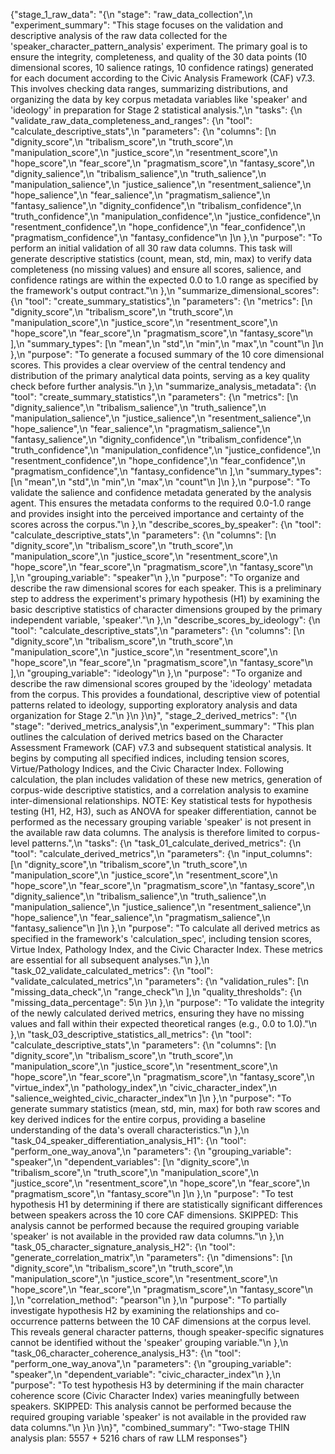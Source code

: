 {"stage_1_raw_data": "{\n  \"stage\": \"raw_data_collection\",\n  \"experiment_summary\": \"This stage focuses on the validation and descriptive analysis of the raw data collected for the 'speaker_character_pattern_analysis' experiment. The primary goal is to ensure the integrity, completeness, and quality of the 30 data points (10 dimensional scores, 10 salience ratings, 10 confidence ratings) generated for each document according to the Civic Analysis Framework (CAF) v7.3. This involves checking data ranges, summarizing distributions, and organizing the data by key corpus metadata variables like 'speaker' and 'ideology' in preparation for Stage 2 statistical analysis.\",\n  \"tasks\": {\n    \"validate_raw_data_completeness_and_ranges\": {\n      \"tool\": \"calculate_descriptive_stats\",\n      \"parameters\": {\n        \"columns\": [\n          \"dignity_score\",\n          \"tribalism_score\",\n          \"truth_score\",\n          \"manipulation_score\",\n          \"justice_score\",\n          \"resentment_score\",\n          \"hope_score\",\n          \"fear_score\",\n          \"pragmatism_score\",\n          \"fantasy_score\",\n          \"dignity_salience\",\n          \"tribalism_salience\",\n          \"truth_salience\",\n          \"manipulation_salience\",\n          \"justice_salience\",\n          \"resentment_salience\",\n          \"hope_salience\",\n          \"fear_salience\",\n          \"pragmatism_salience\",\n          \"fantasy_salience\",\n          \"dignity_confidence\",\n          \"tribalism_confidence\",\n          \"truth_confidence\",\n          \"manipulation_confidence\",\n          \"justice_confidence\",\n          \"resentment_confidence\",\n          \"hope_confidence\",\n          \"fear_confidence\",\n          \"pragmatism_confidence\",\n          \"fantasy_confidence\"\n        ]\n      },\n      \"purpose\": \"To perform an initial validation of all 30 raw data columns. This task will generate descriptive statistics (count, mean, std, min, max) to verify data completeness (no missing values) and ensure all scores, salience, and confidence ratings are within the expected 0.0 to 1.0 range as specified by the framework's output contract.\"\n    },\n    \"summarize_dimensional_scores\": {\n      \"tool\": \"create_summary_statistics\",\n      \"parameters\": {\n        \"metrics\": [\n          \"dignity_score\",\n          \"tribalism_score\",\n          \"truth_score\",\n          \"manipulation_score\",\n          \"justice_score\",\n          \"resentment_score\",\n          \"hope_score\",\n          \"fear_score\",\n          \"pragmatism_score\",\n          \"fantasy_score\"\n        ],\n        \"summary_types\": [\n          \"mean\",\n          \"std\",\n          \"min\",\n          \"max\",\n          \"count\"\n        ]\n      },\n      \"purpose\": \"To generate a focused summary of the 10 core dimensional scores. This provides a clear overview of the central tendency and distribution of the primary analytical data points, serving as a key quality check before further analysis.\"\n    },\n    \"summarize_analysis_metadata\": {\n      \"tool\": \"create_summary_statistics\",\n      \"parameters\": {\n        \"metrics\": [\n          \"dignity_salience\",\n          \"tribalism_salience\",\n          \"truth_salience\",\n          \"manipulation_salience\",\n          \"justice_salience\",\n          \"resentment_salience\",\n          \"hope_salience\",\n          \"fear_salience\",\n          \"pragmatism_salience\",\n          \"fantasy_salience\",\n          \"dignity_confidence\",\n          \"tribalism_confidence\",\n          \"truth_confidence\",\n          \"manipulation_confidence\",\n          \"justice_confidence\",\n          \"resentment_confidence\",\n          \"hope_confidence\",\n          \"fear_confidence\",\n          \"pragmatism_confidence\",\n          \"fantasy_confidence\"\n        ],\n        \"summary_types\": [\n          \"mean\",\n          \"std\",\n          \"min\",\n          \"max\",\n          \"count\"\n        ]\n      },\n      \"purpose\": \"To validate the salience and confidence metadata generated by the analysis agent. This ensures the metadata conforms to the required 0.0-1.0 range and provides insight into the perceived importance and certainty of the scores across the corpus.\"\n    },\n    \"describe_scores_by_speaker\": {\n      \"tool\": \"calculate_descriptive_stats\",\n      \"parameters\": {\n        \"columns\": [\n          \"dignity_score\",\n          \"tribalism_score\",\n          \"truth_score\",\n          \"manipulation_score\",\n          \"justice_score\",\n          \"resentment_score\",\n          \"hope_score\",\n          \"fear_score\",\n          \"pragmatism_score\",\n          \"fantasy_score\"\n        ],\n        \"grouping_variable\": \"speaker\"\n      },\n      \"purpose\": \"To organize and describe the raw dimensional scores for each speaker. This is a preliminary step to address the experiment's primary hypothesis (H1) by examining the basic descriptive statistics of character dimensions grouped by the primary independent variable, 'speaker'.\"\n    },\n    \"describe_scores_by_ideology\": {\n      \"tool\": \"calculate_descriptive_stats\",\n      \"parameters\": {\n        \"columns\": [\n          \"dignity_score\",\n          \"tribalism_score\",\n          \"truth_score\",\n          \"manipulation_score\",\n          \"justice_score\",\n          \"resentment_score\",\n          \"hope_score\",\n          \"fear_score\",\n          \"pragmatism_score\",\n          \"fantasy_score\"\n        ],\n        \"grouping_variable\": \"ideology\"\n      },\n      \"purpose\": \"To organize and describe the raw dimensional scores grouped by the 'ideology' metadata from the corpus. This provides a foundational, descriptive view of potential patterns related to ideology, supporting exploratory analysis and data organization for Stage 2.\"\n    }\n  }\n}", "stage_2_derived_metrics": "{\n  \"stage\": \"derived_metrics_analysis\",\n  \"experiment_summary\": \"This plan outlines the calculation of derived metrics based on the Character Assessment Framework (CAF) v7.3 and subsequent statistical analysis. It begins by computing all specified indices, including tension scores, Virtue/Pathology Indices, and the Civic Character Index. Following calculation, the plan includes validation of these new metrics, generation of corpus-wide descriptive statistics, and a correlation analysis to examine inter-dimensional relationships. NOTE: Key statistical tests for hypothesis testing (H1, H2, H3), such as ANOVA for speaker differentiation, cannot be performed as the necessary grouping variable 'speaker' is not present in the available raw data columns. The analysis is therefore limited to corpus-level patterns.\",\n  \"tasks\": {\n    \"task_01_calculate_derived_metrics\": {\n      \"tool\": \"calculate_derived_metrics\",\n      \"parameters\": {\n        \"input_columns\": [\n          \"dignity_score\",\n          \"tribalism_score\",\n          \"truth_score\",\n          \"manipulation_score\",\n          \"justice_score\",\n          \"resentment_score\",\n          \"hope_score\",\n          \"fear_score\",\n          \"pragmatism_score\",\n          \"fantasy_score\",\n          \"dignity_salience\",\n          \"tribalism_salience\",\n          \"truth_salience\",\n          \"manipulation_salience\",\n          \"justice_salience\",\n          \"resentment_salience\",\n          \"hope_salience\",\n          \"fear_salience\",\n          \"pragmatism_salience\",\n          \"fantasy_salience\"\n        ]\n      },\n      \"purpose\": \"To calculate all derived metrics as specified in the framework's 'calculation_spec', including tension scores, Virtue Index, Pathology Index, and the Civic Character Index. These metrics are essential for all subsequent analyses.\"\n    },\n    \"task_02_validate_calculated_metrics\": {\n      \"tool\": \"validate_calculated_metrics\",\n      \"parameters\": {\n        \"validation_rules\": [\n          \"missing_data_check\",\n          \"range_check\"\n        ],\n        \"quality_thresholds\": {\n          \"missing_data_percentage\": 5\n        }\n      },\n      \"purpose\": \"To validate the integrity of the newly calculated derived metrics, ensuring they have no missing values and fall within their expected theoretical ranges (e.g., 0.0 to 1.0).\"\n    },\n    \"task_03_descriptive_statistics_all_metrics\": {\n      \"tool\": \"calculate_descriptive_stats\",\n      \"parameters\": {\n        \"columns\": [\n          \"dignity_score\",\n          \"tribalism_score\",\n          \"truth_score\",\n          \"manipulation_score\",\n          \"justice_score\",\n          \"resentment_score\",\n          \"hope_score\",\n          \"fear_score\",\n          \"pragmatism_score\",\n          \"fantasy_score\",\n          \"virtue_index\",\n          \"pathology_index\",\n          \"civic_character_index\",\n          \"salience_weighted_civic_character_index\"\n        ]\n      },\n      \"purpose\": \"To generate summary statistics (mean, std, min, max) for both raw scores and key derived indices for the entire corpus, providing a baseline understanding of the data's overall characteristics.\"\n    },\n    \"task_04_speaker_differentiation_analysis_H1\": {\n      \"tool\": \"perform_one_way_anova\",\n      \"parameters\": {\n        \"grouping_variable\": \"speaker\",\n        \"dependent_variables\": [\n          \"dignity_score\",\n          \"tribalism_score\",\n          \"truth_score\",\n          \"manipulation_score\",\n          \"justice_score\",\n          \"resentment_score\",\n          \"hope_score\",\n          \"fear_score\",\n          \"pragmatism_score\",\n          \"fantasy_score\"\n        ]\n      },\n      \"purpose\": \"To test hypothesis H1 by determining if there are statistically significant differences between speakers across the 10 core CAF dimensions. SKIPPED: This analysis cannot be performed because the required grouping variable 'speaker' is not available in the provided raw data columns.\"\n    },\n    \"task_05_character_signature_analysis_H2\": {\n      \"tool\": \"generate_correlation_matrix\",\n      \"parameters\": {\n        \"dimensions\": [\n          \"dignity_score\",\n          \"tribalism_score\",\n          \"truth_score\",\n          \"manipulation_score\",\n          \"justice_score\",\n          \"resentment_score\",\n          \"hope_score\",\n          \"fear_score\",\n          \"pragmatism_score\",\n          \"fantasy_score\"\n        ],\n        \"correlation_method\": \"pearson\"\n      },\n      \"purpose\": \"To partially investigate hypothesis H2 by examining the relationships and co-occurrence patterns between the 10 CAF dimensions at the corpus level. This reveals general character patterns, though speaker-specific signatures cannot be identified without the 'speaker' grouping variable.\"\n    },\n    \"task_06_character_coherence_analysis_H3\": {\n      \"tool\": \"perform_one_way_anova\",\n      \"parameters\": {\n        \"grouping_variable\": \"speaker\",\n        \"dependent_variable\": \"civic_character_index\"\n      },\n      \"purpose\": \"To test hypothesis H3 by determining if the main character coherence score (Civic Character Index) varies meaningfully between speakers. SKIPPED: This analysis cannot be performed because the required grouping variable 'speaker' is not available in the provided raw data columns.\"\n    }\n  }\n}", "combined_summary": "Two-stage THIN analysis plan: 5557 + 5216 chars of raw LLM responses"}